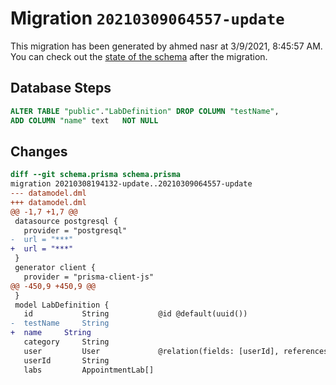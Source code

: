 # Migration `20210309064557-update`

This migration has been generated by ahmed nasr at 3/9/2021, 8:45:57 AM.
You can check out the [state of the schema](./schema.prisma) after the migration.

## Database Steps

```sql
ALTER TABLE "public"."LabDefinition" DROP COLUMN "testName",
ADD COLUMN "name" text   NOT NULL 
```

## Changes

```diff
diff --git schema.prisma schema.prisma
migration 20210308194132-update..20210309064557-update
--- datamodel.dml
+++ datamodel.dml
@@ -1,7 +1,7 @@
 datasource postgresql {
   provider = "postgresql"
-  url = "***"
+  url = "***"
 }
 generator client {
   provider = "prisma-client-js"
@@ -450,9 +450,9 @@
 }
 model LabDefinition {
   id           String           @id @default(uuid())
-  testName     String
+  name     String
   category     String
   user         User             @relation(fields: [userId], references: [id])
   userId       String
   labs         AppointmentLab[]
```


